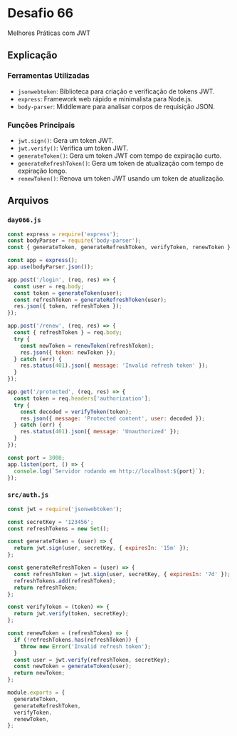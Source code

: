 # Desafio 66

Melhores Práticas com JWT

## Explicação

### Ferramentas Utilizadas

- `jsonwebtoken`: Biblioteca para criação e verificação de tokens JWT.
- `express`: Framework web rápido e minimalista para Node.js.
- `body-parser`: Middleware para analisar corpos de requisição JSON.

### Funções Principais

- `jwt.sign()`: Gera um token JWT.
- `jwt.verify()`: Verifica um token JWT.
- `generateToken()`: Gera um token JWT com tempo de expiração curto.
- `generateRefreshToken()`: Gera um token de atualização com tempo de expiração longo.
- `renewToken()`: Renova um token JWT usando um token de atualização.

## Arquivos


### `day066.js`

```js
const express = require('express');
const bodyParser = require('body-parser');
const { generateToken, generateRefreshToken, verifyToken, renewToken } = require('./auth');

const app = express();
app.use(bodyParser.json());

app.post('/login', (req, res) => {
  const user = req.body;
  const token = generateToken(user);
  const refreshToken = generateRefreshToken(user);
  res.json({ token, refreshToken });
});

app.post('/renew', (req, res) => {
  const { refreshToken } = req.body;
  try {
    const newToken = renewToken(refreshToken);
    res.json({ token: newToken });
  } catch (err) {
    res.status(401).json({ message: 'Invalid refresh token' });
  }
});

app.get('/protected', (req, res) => {
  const token = req.headers['authorization'];
  try {
    const decoded = verifyToken(token);
    res.json({ message: 'Protected content', user: decoded });
  } catch (err) {
    res.status(401).json({ message: 'Unauthorized' });
  }
});

const port = 3000;
app.listen(port, () => {
  console.log(`Servidor rodando em http://localhost:${port}`);
});
```

### `src/auth.js`

```js
const jwt = require('jsonwebtoken');

const secretKey = '123456';
const refreshTokens = new Set();

const generateToken = (user) => {
  return jwt.sign(user, secretKey, { expiresIn: '15m' });
};

const generateRefreshToken = (user) => {
  const refreshToken = jwt.sign(user, secretKey, { expiresIn: '7d' });
  refreshTokens.add(refreshToken);
  return refreshToken;
};

const verifyToken = (token) => {
  return jwt.verify(token, secretKey);
};

const renewToken = (refreshToken) => {
  if (!refreshTokens.has(refreshToken)) {
    throw new Error('Invalid refresh token');
  }
  const user = jwt.verify(refreshToken, secretKey);
  const newToken = generateToken(user);
  return newToken;
};

module.exports = {
  generateToken,
  generateRefreshToken,
  verifyToken,
  renewToken,
};
```